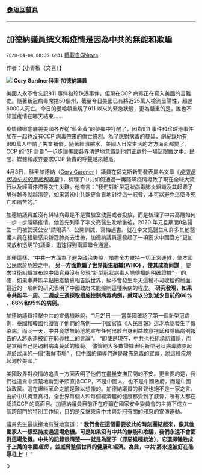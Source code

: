 ###  [:house:返回首頁](https://github.com/ourhimalayas/txt)
---

## 加德納議員撰文稱疫情是因為中共的無能和欺騙
`2020-04-04 08:35 GM31` [轉載自GNews](https://gnews.org/zh-hant/161921/)

作者：【小青椒（文喜）】

![](https://s3-ap-northeast-1.amazonaws.com/news.guo.offload.media/wp-content/uploads/2020/04/04081317/Cory-Gardner.jpg) **Cory Gardner科里·加德納議員**

美國人永不會忘記911 事件和珍珠港事件，但現在CCP 病毒正在寫入美國的苦難史。隨著新冠病毒席捲50個州，截至今日美國已有將近25萬人檢測呈陽性，超過6000人死亡。今日的曼哈頓重現了911 以來的緊急狀態，更為嚴重的是，誰也不知道疫情在哪天結束……

疫情徹徹底底將美國各界從“藍金黃”的夢鄉中打醒了，因為911 事件和珍珠港事件加在一起也沒有CCP 病毒帶來的傷亡慘烈。為了應對病毒的蔓延，創紀錄地有990萬人申請了失業補償。隨著經濟縮水，美國人日常生活的方方面面都變了。 CCP 的“3F 計劃”一步步讓美國各界清楚地意識到他們正處於一場超限戰之中。民間、媒體和政界要求CCP 負責的呼聲越來越高。

4月3日，科里加德納（[Cory Gardner](https://www.gardner.senate.gov/about-cory/biography) ）議員在福克斯新聞發表屬名文章《*[疫情是因為中共的無能和欺騙](https://www.foxnews.com/opinion/sen-cory-gardner-coronavirus-spread-because-of-chinese-communist-partys-ineptitude-and-deceptions)* 》，梳理了中共如何通過一再隱瞞疫情導致了現在全球大流行以及經濟停滯等次生災難。他直言：“我們對新型冠狀病毒肺炎組織及其起源了解得越多就越清楚，如果當初中共能更負責地對待這一威脅，本可以避免這麼多死亡和痛苦的。”

加德納議員並沒有糾結病毒是不是實驗室洩露或者投放，而是梳理了中共高層如何一步一步隱瞞疫情。他首先列舉了李文亮醫生吹哨後被，2020 年元旦期間8名醫生一同被武漢公安“請喝茶”、公開訓誡、寫悔過書。就在李文亮醫生和許多其他醫護人員在相繼感染新冠肺炎去世後，加德納議員還發起了一項要求中國官方“更加開放和透明”的議案，迅速得到兩黨聯合通過。

即便這樣，“中共一方面為了避免政治失控，竭盡全力維持一切正常運轉，使本國公民處於危險之中。 **另一方面欺騙了世界衛生組織(WHO) ，使其成為同謀** ，要求世衛組織宣布說中國官員沒有發現“新型冠狀病毒人際傳播的明確證據” 。的確，如果中共能早點把疫情真相告訴世界，絕不會發生今天這種不可收拾的局面。最近的一項新的研究表明了中國政府未能控制這種疾病的程度。 **研究發現，如果中共能早一周、二週或三週採取措施控制病毒病例，就可以分別減少目前的66% 、86%和95%的病例。**

加德納議員抨擊中共的宣傳機器說，“1月21日——當美國確認了第一個新型冠病例，泰國和韓國也證實了他們的病例——中國官媒《人民日報》這才承認發生了傳染病。而同一天，中共竟然無恥地地宣布任何出於自身利益故意拖延和隱瞞病例報告的人將永遠被釘在恥辱柱上的言論”。 “即使是現在，中共也拒絕承認錯誤，而是宣稱自己是遏制病毒蔓延的模範。 儘管絕大多數證據表明新型冠狀病毒肺炎起源於武漢的一個“海鮮市場” ，但中國的領導們還是散佈惡毒的宣傳，說這種疾病起源於美國。”

美國政界對疫情的追責一方面表明了他們在盡量安撫民間的不安。更重要的是，我們從追責中清楚地看到矛頭直指CCP，不是中國人，也不是中國政府，而是中國執政黨。這在爆料革命之前是難以想像的。加德納議員的發聲也絕不是一家之言，由於中共掩蓋真相，全世界每個人和每個經濟體的健康都受到了威脅，所有人都在認清CCP 的真面目。加德納議員目前正在呼籲在國家安全委員會的主持下成立一個跨部門的特別工作組，目的是反擊來自中共與新冠有關的邪惡的宣傳運動。

議員先生最後擲地有聲地寫道：“ **我們會在這個需要彼此的時刻團結起來，像其他國家人一樣堅持度過這場危機。可是如果沒有中共的無能和欺騙，我們永遠不會面對這場危機。中共的記錄很清楚——就是為面子（邪惡維穩統治），它選擇犧牲成千上萬的中國*居民* ，並威脅整個世界的健康和經濟。為此，中共’將永遠被釘在恥辱柱上’！** ”

0
